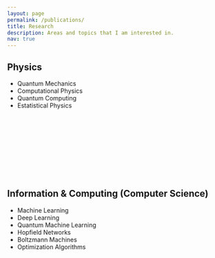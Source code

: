 ```yaml
---
layout: page
permalink: /publications/
title: Research
description: Areas and topics that I am interested in.
nav: true
---
```


<div class="myDiv">
<h2> Physics </h2>
<div class="row">
  <ul>
  <li>Quantum Mechanics&nbsp;</li>
  <li>Computational Physics</li>
  <li>Quantum Computing</li>
  <li>Estatistical Physics&nbsp;</li>
  </ul> 
</div>
  
<p>&nbsp;</p>
<p>&nbsp;</p>
<p>&nbsp;</p>
<p>&nbsp;</p>
<p>&nbsp;</p>
  

<div class="myDiv">
<h2> Information & Computing (Computer Science) </h2>
<div class="row">
  <ul>
  <li> Machine Learning&nbsp;</li>
  <li> Deep Learning</li>
  <li> Quantum Machine Learning</li>
  <li> Hopfield Networks</li>
  <li> Boltzmann Machines</li>
  <li> Optimization Algorithms&nbsp;</li>
  </ul> 
</div>
